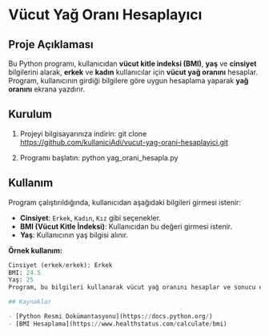 # Vücut Yağ Oranı Hesaplayıcı

## Proje Açıklaması
Bu Python programı, kullanıcıdan **vücut kitle indeksi (BMI)**, **yaş** ve **cinsiyet** bilgilerini alarak, **erkek** ve **kadın** kullanıcılar için **vücut yağ oranını** hesaplar. Program, kullanıcının girdiği bilgilere göre uygun hesaplama yaparak **yağ oranını** ekrana yazdırır.

## Kurulum

1. Projeyi bilgisayarınıza indirin:
git clone https://github.com/kullaniciAdi/vucut-yag-orani-hesaplayici.git

2. Programı başlatın:
python yag_orani_hesapla.py

## Kullanım

Program çalıştırıldığında, kullanıcıdan aşağıdaki bilgileri girmesi istenir:
- **Cinsiyet**: `Erkek`, `Kadın`, `Kız` gibi seçenekler.
- **BMI (Vücut Kitle İndeksi)**: Kullanıcıdan bu değeri girmesi istenir.
- **Yaş**: Kullanıcının yaş bilgisi alınır.

**Örnek kullanım:**

```python
Cinsiyet (erkek/erkek): Erkek
BMI: 24.5
Yaş: 25
Program, bu bilgileri kullanarak vücut yağ oranını hesaplar ve sonucu ekrana yazdırır.

## Kaynaklar

- [Python Resmi Dokümantasyonu](https://docs.python.org/)
- [BMI Hesaplama](https://www.healthstatus.com/calculate/bmi)
